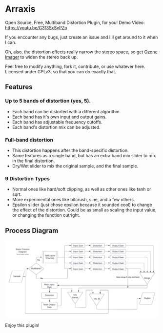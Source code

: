 # Arraxis
 Open Source, Free, Multiband Distortion Plugin, for you!
Demo Video: https://youtu.be/G3f3SxSyPZo

If you encounter any bugs, just create an issue and I'll get around to it when I can.

Oh, also, the distortion effects really narrow the stereo space, so get [Ozone Imager](https://www.izotope.com/en/products/ozone-imager.html) to widen the stereo back up.

Feel free to modify anything, fork it, contribute, or use whatever here. Licensed under GPLv3, so that you can do exactly that.

## Features
### Up to 5 bands of distortion (yes, 5).
- Each band can be distorted with a different algorithm.
- Each band has it's own input and output gains.
- Each band has adjustable frequency cutoffs.
- Each band's distortion mix can be adjusted.

### Full-band distortion
- This distortion happens after the band-specific distortion.
- Same features as a single band, but has an extra band mix slider to mix in the final distortion.
- Dry/Wet slider to mix the original sample, and the final sample.

### 9 Distortion Types
- Normal ones like hard/soft clipping, as well as other ones like tanh or sqrt.
- More experimental ones like bitcrush, sine, and a few others.
- Epsilon slider (just chose epsilon because it sounded cool) to change the effect of the distortion. Could be as small as scaling the input value, or changing the function outright.

## Process Diagram
![There should be a diagram here.](README-assets/processdiagram.png "Process Diagram")

Enjoy this plugin!